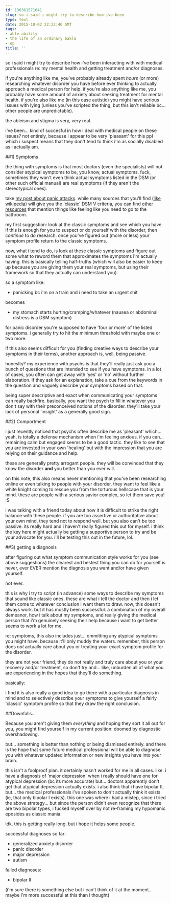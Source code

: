 ```yaml
---
id: 130361571641
slug: so-i-said-i-might-try-to-describe-how-ive-been
type: text
date: 2015-10-02 22:22:46 GMT
tags:
- able ability
- the life of an ordinary bakla
- op
title: ''
---
```

so i said i might try to describe how i've been interacting with with medical professionals re: my mental health and getting treatment and/or diagnoses.

if you're anything like me, you've probably already spent _hours_ (or more) researching whatever disorder you have before ever thinking to actually approach a medical person for help. if you're also anything like me, you probably have some amount of anxiety about seeking treatment for mental health. if you're also like me (in this case autistic) you might have serious issues with lying (unless you've scripted the thing, but this isn't reliable bc... other people are unpredictable).

the ableism and stigma is very, very real.

i've been... kind of succesful in how i deal with medical people on these issues? not entirely, because i appear to be very 'pleasant' for this ppl which i suspect means that they don't tend to think i'm as socially disabled as i actually am.

##1) Symptoms

the thing with symptoms is that most doctors (even the specialists) will not consider atypical symptoms to be, you know, actual symptoms. fuck, sometimes they won't even think actual symptoms listed in the DSM (or other such official manual) are real symptoms (if they aren't the stereotypical ones).

take [my post about panic attacks][1]. while many sources that you'll find ([like wikipedia][2]) will give you the 'classic' DSM V criteria, you can find [other resources][3] that mention things like feeling like you need to go to the bathroom.

my first suggestion: look at the classic symptoms and see which you have. if this is enough for you to suspect or dx yourself with the disorder, then _continue_ to do research. once you've figured out (more or less) your symptom profile return to the classic symptoms.

now, what i tend to do, is look at these classic symptoms and figure out some what to reword them that approximates the symptoms i'm actually having. this is basically telling half-truths (which will also be easier to keep up because you are giving them your real symptoms, but using their framework so that they actually can understand you).

so a symptom like: 

- panicking bc i'm on a train and i need to take an urgent shit

becomes

- my stomach starts hurting/cramping/whatever (nausea or abdominal distress is a DSM symptom)

for panic disorder you're supposed to have 'four or more' of the listed symptoms. i generally try to hit the minimum threshold with maybe one or two more. 

if this also seems difficult for you (finding creative ways to describe your symptoms in their terms), another approach is, well, being passive.

honeslty? my experience with psychs is that they'll really just ask you a bunch of questions that are intended to see if you have symptoms. in a lot of cases, you often can get away with 'yes' or 'no' without further elaboration. if they ask for an explanation, take a cue from the keywords in the question and vaguely describe your symptoms based on that. 

being super descriptive and exact when communicating your symptoms can really backfire. basically, you want the psych to fill in whatever you don't say with their preconceived notions of the disorder. they'll take your lack of personal 'insight' as a generally good sign.

##2) Comportment

i just recently noticed that psychs often describe me as 'pleasant' which... yeah, is totally a defense mechanism when i'm feeling anxious. if you can... remaining calm but engaged seems to be a good tactic. they like to see that you are invested in your own 'healing' but with the impression that you are relying on their guidance and help.

these are generally pretty arrogant people. they will be convinced that they know the disorder **and** you better than you ever will.

on this note, this also means never mentioning that you've been researching online or even talking to people with your disorder. they want to feel like a white knight coming to rescue you from the torturous hellscape that is your mind. these are people with a serious savior complex, so let them save you! :S

i was talking with a friend today about how it is difficult to strike the right balance with these people. if you are too assertive or authoritative about your own mind, they tend not to respond well. but you also can't be too passive. its really hard and i haven't really figured this out for myself. i think the key here might actually be getting a supportive person to try and be your advocate for you. i'll be testing this out in the future, lol.

##3) getting a diagnosis

after figuring out what symptom communication style works for you (see above suggestions) the clearest and bestest thing you can do for yourself is never, ever EVER mention the diagnosis you want and/or have given yourself.

not ever.

this is why i try to script (in advance) some ways to describe my symptoms that sound like classic ones. these are what i tell the doctor and then i let them come to whatever conclusion i want them to draw. 
now, this doesn't always work. but it has mostly been successful. a combination of my overall demeanor, how i talk about my symptoms, and really giving the medical person that i'm genuinely seeking their help because i want to get better seems to work a lot for me. 

re: symptoms, this also includes just... ommitting any atypical symptoms you might have. because it'll only muddy the waters. remember, this person does _not_ actually care about you or treating your exact symptom profile for the disorder. 

they are not your friend, they do not really and truly care about you or your recovery and/or treatment, so don't try and... like, unburden all of what you are experiencing in the hopes that they'll do something. 

basically:

i find it is also really a good idea to go there with a particular diagnosis in mind and to selectively describe your symptoms to give yourself a fairly 'classic' symptom profile so that they draw the right conclusion.

##Downfalls...

Because you aren't giving them _everything_ and hoping they sort it all out for you, you might find yourself in my current position: doomed by diagnostic overshadowing.

but... something is better than nothing or being dismissed entirely. and there is the hope that some future medical professional will be able to diagnose you with whatever updated information or new insights you have into your brain.

this isn't a foolproof plan. it certainly hasn't worked for me in all cases. like. i have a diagnosis of 'major depression' when i really should have one for atypical depression (bc its more accurate) but... doctors apparently don't get that atypical depression actually exists. i also think that i have bipolar II, but... the medical professionals i've spoken to don't actually think it exists (ie, that only bipolar I exists). this one was where i had a mistep, since i tried the above strategy... but since the person didn't even recognize that there are two bipolar types, i fucked myself over by not re-framing my hypomanic eposides as classic mania.

idk. this is getting really long. but i hope it helps some people. 

successful diagnoses so far:

- generalized anxiety disorder
- panic disorder
- major depression
- autism

failed diagnoses:

- bipolar II

(i'm sure there is something else but i can't think of it at the moment... maybe i'm more successful at this than i thought)

[1]: http://mxb.ca/post/130276897002/on-panic-attacks

[2]: https://en.wikipedia.org/wiki/Panic_attack#Diagnosis

[3]: http://www.calmclinic.com/panic/symptoms